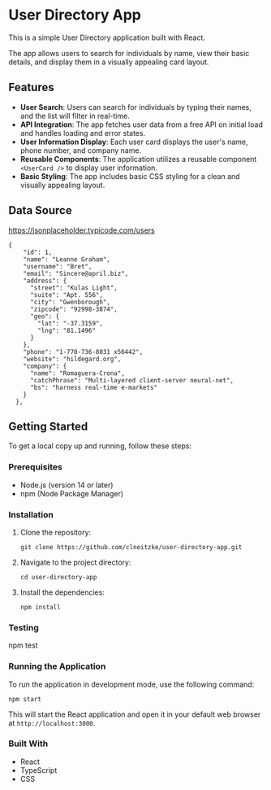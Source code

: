 # User Directory App

This is a simple User Directory application built with React. 

The app allows users to search for individuals by name, view their basic details, and display them in a visually appealing card layout.

## Features

- **User Search**: Users can search for individuals by typing their names, and the list will filter in real-time.
- **API Integration**: The app fetches user data from a free API on initial load and handles loading and error states.
- **User Information Display**: Each user card displays the user's name, phone number, and company name.
- **Reusable Components**: The application utilizes a reusable component `<UserCard />` to display user information.
- **Basic Styling**: The app includes basic CSS styling for a clean and visually appealing layout.


## Data Source
https://jsonplaceholder.typicode.com/users

````
{
    "id": 1,
    "name": "Leanne Graham",
    "username": "Bret",
    "email": "Sincere@april.biz",
    "address": {
      "street": "Kulas Light",
      "suite": "Apt. 556",
      "city": "Gwenborough",
      "zipcode": "92998-3874",
      "geo": {
        "lat": "-37.3159",
        "lng": "81.1496"
      }
    },
    "phone": "1-770-736-8031 x56442",
    "website": "hildegard.org",
    "company": {
      "name": "Romaguera-Crona",
      "catchPhrase": "Multi-layered client-server neural-net",
      "bs": "harness real-time e-markets"
    }
  },
  ````

## Getting Started

To get a local copy up and running, follow these steps:

### Prerequisites

- Node.js (version 14 or later)
- npm (Node Package Manager)

### Installation

1. Clone the repository:
   ```
   git clone https://github.com/clneitzke/user-directory-app.git
   ```
2. Navigate to the project directory:
   ```
   cd user-directory-app
   ```
3. Install the dependencies:
   ```
   npm install
   ```
### Testing

npm test

### Running the Application

To run the application in development mode, use the following command:
```
npm start
```
This will start the React application and open it in your default web browser at `http://localhost:3000`.

### Built With

- React
- TypeScript
- CSS

